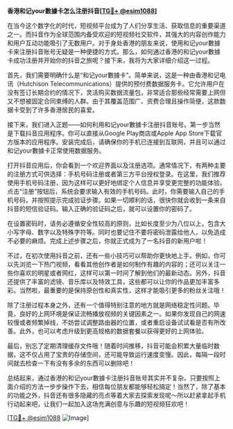 **香港和记your數據卡怎么注册抖音[[TG💪+ @esim1088](https://t.me/s/esim1088)]**

在当今这个数字化的时代，短视频平台成为了人们分享生活、获取信息的重要渠道之一。而抖音作为全球范围内备受欢迎的短视频社交软件，其强大的内容创作能力和用户互动功能吸引了无数用户。对于身处香港的朋友来说，使用和记your數據卡来注册抖音账号无疑是一种便捷的方式。那么，如何通过香港的和记your數據卡成功注册并开始你的抖音之旅呢？接下来，我将为大家详细介绍这一过程。

首先，我们需要明确什么是“和记your數據卡”。简单来说，这是一种由香港和记电讯（Hutchison Telecommunications）提供的预付费数据服务卡。它允许用户在没有签订长期合约的情况下，灵活购买数据流量包，非常适合那些经常需要上网但又不想被固定合同束缚的人群。由于其覆盖范围广、资费合理且操作简便，这款数据卡受到了许多香港居民的喜爱。

接下来，我们进入正题——如何利用和记your數據卡注册抖音账号。第一步当然是下载抖音应用程序。你可以直接从Google Play商店或Apple App Store下载官方版本的应用程序。安装完成后，请确保你的手机已连接到互联网，并且可以通过和记your數據卡正常使用数据服务。

打开抖音应用后，你会看到一个欢迎界面以及注册选项。通常情况下，有两种主要的注册方式可供选择：手机号码注册或者第三方平台授权登录。在这里，我们推荐使用手机号码注册，因为这样可以更好地绑定个人信息并享受更完整的功能体验。点击“注册”按钮后，系统会要求输入有效的手机号码。此时，你需要输入自己的手机号码，并按照提示完成验证步骤。如果一切顺利的话，很快你就会收到一条来自抖音的短信验证码。输入正确的验证码之后，就可以设置你的密码了。

在设置密码时，请务必遵循安全性较高的原则，比如长度至少为八位以上，包含大小写字母、数字以及特殊字符等。同时也要记住不要将密码泄露给他人，以免造成不必要的麻烦。完成上述步骤之后，你就正式成为了一名抖音的新用户啦！

不过，在初次使用抖音之前，还有一些小技巧可以帮助你更快地上手。例如，你可以先浏览一下热门视频，看看其他创作者是如何制作有趣的内容的；还可以关注一些你喜欢的明星或者网红，这样可以第一时间了解到他们的最新动态。另外，抖音还提供了丰富的滤镜、音乐库以及特效工具，这些都可以让你的作品更加丰富多彩。当然啦，最重要的是保持原创性和真实性，这样才能吸引更多的粉丝关注哦！

除了注册过程本身之外，还有一个值得特别注意的地方就是网络稳定性问题。毕竟，良好的上网环境是保证流畅播放视频的关键因素之一。如果你发现自己的网速较慢或者频繁掉线，不妨尝试调整路由器的位置，或者重启设备试试看是否有所改善。此外，也可以考虑升级到更高规格的数据套餐以获得更好的上网体验。

最后，别忘了定期清理缓存文件哦！随着时间推移，抖音可能会积累大量临时数据，这不仅占用了宝贵的存储空间，还可能导致运行速度变慢。因此，每隔一段时间就去检查一下有没有多余的东西可以删除吧！

总结起来，通过香港的和记your數據卡注册抖音账号其实并不复杂。只要按照上面介绍的方法一步步操作下去，相信每位朋友都能够轻松搞定！当然了，除了基本的功能之外，抖音还有很多隐藏的亮点等着大家去探索发现呢～所以赶紧拿起手机行动起来吧，让我们一起加入这场充满创意与乐趣的短视频狂欢吧！

[[TG💪+ @esim1088](https://t.me/s/esim1088) ![Image](https://i.postimg.cc/4NQfJmqS/Snipaste-2025-05-13-00-14-12.png)]